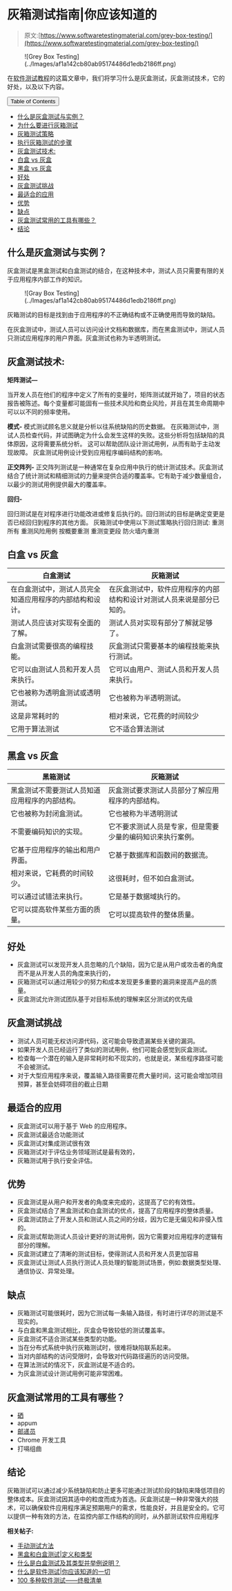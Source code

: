 # 灰箱测试指南|你应该知道的

> 原文:[https://www.softwaretestingmaterial.com/grey-box-testing/](https://www.softwaretestingmaterial.com/grey-box-testing/)

<figure class="aligncenter">![Grey Box Testing](../Images/af1a142cb80ab95174486d1edb2186ff.png)</figure>

在[软件测试教程](https://www.softwaretestingmaterial.com/manual-testing-tutorial/)的这篇文章中，我们将学习什么是灰盒测试，灰盒测试技术，它的好处，以及以下内容。

<nav class="wp-block-kadence-tableofcontents kb-table-of-content-nav kb-table-of-content-id_2f7447-85 kb-toc-smooth-scroll kb-collapsible-toc kb-toc-toggle-hidden" role="navigation" aria-label="Table Of Contents" data-scroll-offset="40"><button class="kb-table-of-contents-title-btn kb-table-of-contents-toggle" aria-expanded="false" aria-label="Expand Table of Contents">Table of Contents</button>

*   [什么是灰盒测试与实例？](#h-what-is-grey-box-testing-with-example)
*   [为什么要进行灰箱测试](#h-why-grey-box-testing)
*   [灰箱测试策略](#h-grey-box-testing-strategy)
*   [执行灰箱测试的步骤](#h-steps-to-perform-grey-box-testing)
*   [灰盒测试技术:](#h-grey-box-testing-techniques)
*   [白盒 vs 灰盒](#h-whitebox-vs-grey-box)
*   [黑盒 vs 灰盒](#h-blackbox-vs-grey-box)
*   [好处](#h-benefits)
*   [灰盒测试挑战](#h-gray-box-testing-challenges)
*   [最适合的应用](#h-best-suited-applications)
*   [优势](#h-advantages)
*   [缺点](#h-disadvantages)
*   [灰盒测试常用的工具有哪些？](#h-what-are-the-commonly-used-tools-for-grey-box-testing)
*   [结论](#h-conclusion)

</nav>

## **什么是灰盒测试与实例？**

灰盒测试是黑盒测试和白盒测试的结合，在这种技术中，测试人员只需要有限的关于应用程序内部工作的知识。

<figure class="aligncenter">![Gray Box Testing](../Images/af1a142cb80ab95174486d1edb2186ff.png)</figure>

灰箱测试的目标是找到由于应用程序的不正确结构或不正确使用而导致的缺陷。

在灰盒测试中，测试人员可以访问设计文档和数据库，而在黑盒测试中，测试人员只测试应用程序的用户界面。灰盒测试也称为半透明测试。

## **灰盒测试技术:**

**矩阵测试—**

当开发人员在他们的程序中定义了所有的变量时，矩阵测试就开始了，项目的状态报告被陈述。每个变量都可能固有一些技术风险和商业风险，并且在其生命周期中可以以不同的频率使用。

**模式-** 模式测试顾名思义就是分析以往系统缺陷的历史数据。
在灰箱测试中，测试人员检查代码，并试图确定为什么会发生这样的失败。这些分析将包括缺陷的具体原因，这将需要系统分析。
这可以帮助团队设计测试用例，从而有助于主动发现故障。
灰盒测试用例设计受到应用程序编码结构的影响。

**正交阵列-** 正交阵列测试是一种通常在复杂应用中执行的统计测试技术。灰盒测试结合了统计测试和精细测试的力量来提供合适的覆盖率。它有助于减少数量组合，以最少的测试用例提供最大的覆盖率。

**回归-**

回归测试是在对程序进行功能改进或修复后执行的。回归测试的目标是确定变更是否已经回归到程序的其他方面。
灰箱测试中使用以下测试策略执行回归测试:
重测所有
重测风险用例
按概要重测
重测变更段
防火墙内重测

## **白盒 vs 灰盒**

| 白盒测试 | 灰箱测试 |
| --- | --- |
| 在白盒测试中，测试人员完全知道应用程序的内部结构和设计。 | 在灰盒测试中，软件应用程序的内部结构和设计对测试人员来说是部分已知的。 |
| 测试人员应该对实现有全面的了解。 | 测试人员对实现有部分了解就足够了。 |
| 白盒测试需要很高的编程技能。 | 灰盒测试只需要基本的编程技能来执行测试。 |
| 它可以由测试人员和开发人员来执行。 | 它可以由用户、测试人员和开发人员来执行。 |
| 它也被称为透明盒测试或透明测试。 | 它也被称为半透明测试。 |
| 这是非常耗时的 | 相对来说，它花费的时间较少 |
| 它用于算法测试 | 它不适合算法测试 |

## **黑盒 vs 灰盒**

| 黑箱测试 | 灰箱测试 |
| --- | --- |
| 黑盒测试不需要测试人员知道应用程序的内部结构。 | 灰盒测试要求测试人员部分了解应用程序的内部结构。 |
| 它也被称为封闭盒测试。 | 它也被称为半透明测试 |
| 不需要编码知识的实现。 | 它不要求测试人员是专家，但是需要少量的编码知识来执行案例。 |
| 它基于应用程序的输出和用户界面。 | 它基于数据库和函数间的数据流。 |
| 相对来说，它耗费的时间较少。 | 这很耗时，但不如白盒测试。 |
| 可以通过试错法来执行。 | 它是基于数据域执行的。 |
| 它可以提高软件某些方面的质量。 | 它可以提高软件的整体质量。 |

## **好处**

*   灰盒测试可以发现开发人员忽略的几个缺陷，因为它是从用户或攻击者的角度而不是从开发人员的角度来执行的，
*   灰箱测试可以通过用较少的努力和成本发现更多重要的漏洞来提高产品的质量。
*   灰盒测试允许测试团队基于对目标系统的理解来区分测试的优先级

## **灰盒测试挑战**

*   测试人员可能无权访问源代码，这可能会导致遗漏某些关键的漏洞。
*   如果开发人员已经运行了类似的测试用例，他们可能会感觉到灰盒测试。
*   检查每一个潜在的输入是非常耗时和不现实的，也就是说，某些程序路径可能不会被测试。
*   对于大型应用程序来说，覆盖输入路径需要花费大量时间，这可能会增加项目预算，甚至会妨碍项目的截止日期

## **最适合的应用**

*   灰盒测试可以用于基于 Web 的应用程序。
*   灰盒测试最适合功能测试
*   灰盒测试对集成测试很有效
*   灰箱测试对于评估业务领域测试是最有效的，
*   灰箱测试用于执行安全评估。

## **优势**

*   灰盒测试是从用户和开发者的角度来完成的，这提高了它的有效性。
*   灰盒测试结合了黑盒测试和白盒测试的优点，提高了应用程序的整体质量。
*   灰盒测试防止了开发人员和测试人员之间的分歧，因为它是无偏见和非侵入性的。
*   灰盒测试帮助测试人员设计更好的测试用例，因为它需要对应用程序的逻辑有部分的理解。
*   灰盒测试建立了清晰的测试目标，使得测试人员和开发人员更加容易
*   灰盒测试让测试人员执行测试人员处理的智能测试场景，例如:数据类型处理、通信协议、异常处理。

## **缺点**

*   灰箱测试可能很耗时，因为它测试每一条输入路径，有时进行详尽的测试是不现实的。
*   与白盒和黑盒测试相比，灰盒会导致较低的测试覆盖率。
*   灰盒测试不适合测试某些类型的功能。
*   当在分布式系统中执行灰箱测试时，很难将缺陷联系起来。
*   当对内部结构的访问受限时，会导致对代码路径遍历的访问受限。
*   在算法测试的情况下，灰盒测试是不适合的。
*   为灰盒测试设计测试用例可能非常困难。

## **灰盒测试常用的工具有哪些？**

*   [硒](https://www.softwaretestingmaterial.com/selenium-tutorial/)
*   appum
*   [邮递员](https://www.softwaretestingmaterial.com/postman-tutorial/)
*   Chrome 开发工具
*   打嗝组曲

## **结论**

灰箱测试可以通过减少系统缺陷和防止更多可能通过测试阶段的缺陷来降低项目的整体成本。灰盒测试因其适中的粒度而成为首选。灰盒测试是一种非常强大的技术，可以确保软件应用程序满足预期用户的需求，性能良好，并且是安全的。它可以提供一种有效的方法，在监控内部工作结构的同时，从外部测试软件应用程序

**相关帖子:**

*   [手动测试方法](https://www.softwaretestingmaterial.com/manual-testing-methods/)
*   [黑盒和白盒测试|定义和类型](https://www.softwaretestingmaterial.com/black-box-and-white-box-testing/)
*   [什么是白盒测试及其类型并举例说明？](https://www.softwaretestingmaterial.com/white-box-testing/)
*   [什么是软件测试|你应该知道的一切](https://www.softwaretestingmaterial.com/software-testing/)
*   [100 多种软件测试——终极清单](https://www.softwaretestingmaterial.com/types-of-software-testing/)